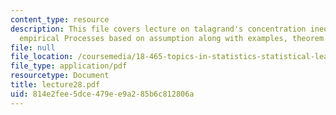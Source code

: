 ```yaml
---
content_type: resource
description: This file covers lecture on talagrand's concentration inequality for
  empirical Processes based on assumption along with examples, theorem and lemma.
file: null
file_location: /coursemedia/18-465-topics-in-statistics-statistical-learning-theory-spring-2007/814e2fee5dce479ee9a285b6c812806a_lecture28.pdf
file_type: application/pdf
resourcetype: Document
title: lecture28.pdf
uid: 814e2fee-5dce-479e-e9a2-85b6c812806a
---
```

